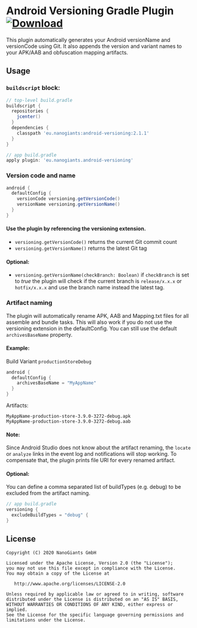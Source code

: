 # Android Versioning Gradle Plugin [ ![Download](https://api.bintray.com/packages/appcom-interactive/android/android-versioning/images/download.svg) ](https://bintray.com/appcom-interactive/android/android-versioning/_latestVersion)

This plugin automatically generates your Android versionName and versionCode using Git. It also appends the version and variant names to your APK/AAB and obfuscation mapping artifacts.

## Usage

### `buildscript` block:
```groovy
// top-level build.gradle
buildscript {
  repositories {
    jcenter()
  }
  dependencies {
    classpath 'eu.nanogiants:android-versioning:2.1.1'
  }
}
```
```groovy
// app build.gradle
apply plugin: 'eu.nanogiants.android-versioning'
```

### Version code and name
```groovy
android {
  defaultConfig {
    versionCode versioning.getVersionCode()
    versionName versioning.getVersionName()
  }
}
```
#### Use the plugin by referencing the versioning extension.
* `versioning.getVersionCode()` returns the current Git commit count
* `versioning.getVersionName()` returns the latest Git tag

#### Optional:
* `versioning.getVersionName(checkBranch: Boolean)` if `checkBranch` is set to *true* the plugin will check if the current branch is `release/x.x.x` or `hotfix/x.x.x` and use the branch name instead the latest tag.

### Artifact naming
The plugin will automatically rename APK, AAB and Mapping.txt files for all assemble and bundle tasks. This will also work if you do not use the versioning extension in the defaultConfig. You can still use the default `archivesBaseName` property.

#### Example:
Build Variant `productionStoreDebug`
```groovy
android {
  defaultConfig {
    archivesBaseName = "MyAppName"
  }
}
```
Artifacts:
```
MyAppName-production-store-3.9.0-3272-debug.apk
MyAppName-production-store-3.9.0-3272-debug.aab
```
#### Note:
Since Android Studio does not know about the artifact renaming, the `locate` or `analyze` links in the event log and notifications will stop working. To compensate that, the plugin prints file URI for every renamed artifact. 

#### Optional:
You can define a comma separated list of buildTypes (e.g. debug) to be excluded from the artifact naming.
```groovy
// app build.gradle
versioning {
  excludeBuildTypes = "debug" {
}
```

## License
	Copyright (C) 2020 NanoGiants GmbH

    Licensed under the Apache License, Version 2.0 (the "License");
    you may not use this file except in compliance with the License.
    You may obtain a copy of the License at

       http://www.apache.org/licenses/LICENSE-2.0

    Unless required by applicable law or agreed to in writing, software
    distributed under the License is distributed on an "AS IS" BASIS,
    WITHOUT WARRANTIES OR CONDITIONS OF ANY KIND, either express or implied.
    See the License for the specific language governing permissions and
    limitations under the License.
